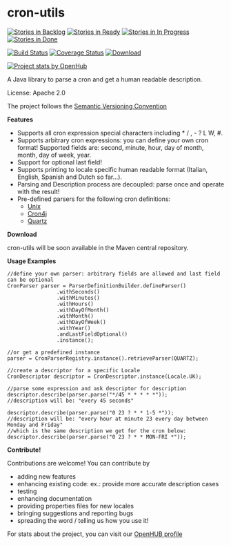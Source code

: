 cron-utils
===========

[![Stories in Backlog](https://badge.waffle.io/jmrozanec/cron-utils.svg?label=backlog&title=Backlog)](http://waffle.io/jmrozanec/cron-utils)
[![Stories in Ready](https://badge.waffle.io/jmrozanec/cron-utils.svg?label=ready&title=Ready)](http://waffle.io/jmrozanec/cron-utils)
[![Stories in In Progress](https://badge.waffle.io/jmrozanec/cron-utils.svg?label=inprogress&title=InProgress)](http://waffle.io/jmrozanec/cron-utils)
[![Stories in Done](https://badge.waffle.io/jmrozanec/cron-utils.svg?label=done&title=Done)](http://waffle.io/jmrozanec/cron-utils)

[![Build Status](https://travis-ci.org/jmrozanec/cron-utils.png?branch=master)](https://travis-ci.org/jmrozanec/cron-utils)
[![Coverage Status](https://coveralls.io/repos/jmrozanec/cron-utils/badge.png)](https://coveralls.io/r/jmrozanec/cron-utils)
[ ![Download](https://api.bintray.com/packages/jmrozanec/cron-utils/cron-utils/images/download.png) ](https://bintray.com/jmrozanec/cron-utils/cron-utils/_latestVersion)

[![Project stats by OpenHub](https://www.openhub.net/p/cron-utils/widgets/project_thin_badge.gif)](https://www.openhub.net/p/cron-utils/)

A Java library to parse a cron and get a human readable description.

License: Apache 2.0

The project follows the [Semantic Versioning Convention](http://semver.org/)

**Features**

 * Supports all cron expression special characters including * / , - ? L W, #.
 * Supports arbitrary cron expressions: you can define your own cron format! Supported fields are: second, minute, hour, day of month, month, day of week, year.
 * Support for optional last field!
 * Supports printing to locale specific human readable format (Italian, English, Spanish and Dutch so far...).
 * Parsing and Description process are decoupled: parse once and operate with the result!
 * Pre-defined parsers for the following cron definitions:
    * [Unix](http://www.unix.com/man-page/linux/5/crontab/)
    * [Cron4j](http://www.sauronsoftware.it/projects/cron4j/)
    * [Quartz](http://quartz-scheduler.org/)

**Download**

cron-utils will be soon available in the Maven central repository.

**Usage Examples**

    //define your own parser: arbitrary fields are allowed and last field can be optional
    CronParser parser = ParserDefinitionBuilder.defineParser()
                    .withSeconds()
                    .withMinutes()
                    .withHours()
                    .withDayOfMonth()
                    .withMonth()
                    .withDayOfWeek()
                    .withYear()
                    .andLastFieldOptional()
                    .instance();

    //or get a predefined instance
    parser = CronParserRegistry.instance().retrieveParser(QUARTZ);

    //create a descriptor for a specific Locale
    CronDescriptor descriptor = CronDescriptor.instance(Locale.UK);

    //parse some expression and ask descriptor for description
    descriptor.describe(parser.parse("*/45 * * * * *"));
    //description will be: "every 45 seconds"

    descriptor.describe(parser.parse("0 23 ? * * 1-5 *"));
    //description will be: "every hour at minute 23 every day between Monday and Friday"
    //which is the same description we get for the cron below:
    descriptor.describe(parser.parse("0 23 ? * * MON-FRI *"));

**Contribute!**

Contributions are welcome! You can contribute by
 * adding new features
 * enhancing existing code: ex.: provide more accurate description cases
 * testing
 * enhancing documentation
 * providing properties files for new locales
 * bringing suggestions and reporting bugs
 * spreading the word / telling us how you use it!


For stats about the project, you can visit our [OpenHUB profile](https://www.openhub.net/p/cron-utils)

